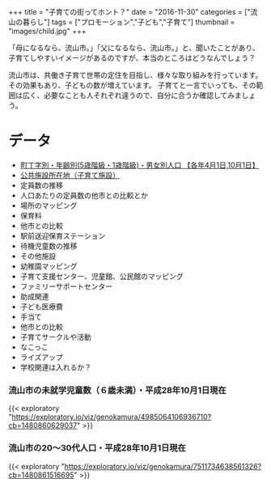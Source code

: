 +++
title = "子育ての街ってホント？"
date = "2016-11-30"
categories = ["流山の暮らし"]
tags = ["プロモーション","子ども","子育て"]
thumbnail = "images/child.jpg"
+++

「母になるなら、流山市。」「父になるなら、流山市。」と、聞いたことがあり、子育てしやすいイメージがあるのですが、本当のところはどうなんでしょう？

流山市は、共働き子育て世帯の定住を目指し、様々な取り組みを行っています。その効果もあり、子どもの数が増えています。
子育てと一言でいっても、その範囲は広く、必要なことも人それぞれ違うので、自分に合うか確認してみましょう。

# データ

- [町丁字別・年齢別(5歳階級・1歳階級)・男女別人口 【各年4月1日,10月1日】](http://www.city.nagareyama.chiba.jp/information/76/406/016269.html)
- [公共施設所在地（子育て施設）](http://www.city.nagareyama.chiba.jp/10763/29586/029588.html)
- 定員数の推移
- 人口あたりの定員数の他市との比較とか
- 場所のマッピング
- 保育料
- 他市との比較
- 駅前送迎保育ステーション
- 待機児童数の推移
- その他施設
- 幼稚園マッピング
- 子育て支援センター、児童館、公民館のマッピング
- ファミリーサポートセンター
- 助成関連
- 子ども医療費
- 手当て
- 他市との比較
- 子育てサークルや活動
- なこっこ
- ライズアップ
- 学校関連は入れるか？

### 流山市の未就学児童数（６歳未満）・平成28年10月1日現在
{{< exploratory "https://exploratory.io/viz/genokamura/4985064106936710?cb=1480860629037" >}}

### 流山市の20〜30代人口・平成28年10月1日現在
{{< exploratory "https://exploratory.io/viz/genokamura/7511734638561326?cb=1480861516695" >}}
